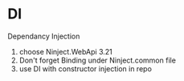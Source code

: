# DI
Dependancy Injection
1. choose Ninject.WebApi 3.21
2. Don't forget Binding under Ninject.common file
3. use DI with constructor injection in repo

